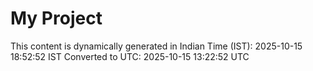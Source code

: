 # My Project

This content is dynamically generated in Indian Time (IST): 2025-10-15 18:52:52 IST
Converted to UTC: 2025-10-15 13:22:52 UTC
